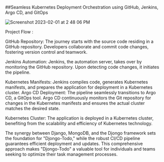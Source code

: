 ##Seamless Kubernetes Deployment Orchestration using GitHub, Jenkins, Argo CD, and GitOps

![Screenshot 2023-02-01 at 2 48 06 PM](https://user-images.githubusercontent.com/43399466/216001659-74024e94-2c3c-4f1a-8e2e-3ef69b3a88ad.png)

Project Flow : 

GitHub Repository: The journey starts with the source code residing in a GitHub repository. Developers collaborate and commit code changes, fostering version control and teamwork.

Jenkins Automation: Jenkins, the automation server, takes over by monitoring the GitHub repository. Upon detecting code changes, it initiates the pipeline.

Kubernetes Manifests: Jenkins compiles code, generates Kubernetes manifests, and prepares the application for deployment in a Kubernetes cluster.
Argo CD Deployment: The pipeline seamlessly transitions to Argo CD, a GitOps tool. Argo CD continuously monitors the Git repository for changes in the Kubernetes manifests and ensures the actual cluster matches the desired state.

Kubernetes Cluster: The application is deployed in a Kubernetes cluster, benefiting from the scalability and efficiency of Kubernetes technology.

The synergy between Django, MongoDB, and the Djongo framework sets the foundation for "Djongo-Todo," while the robust CI/CD pipeline guarantees efficient deployment and updates. This comprehensive approach makes "Djongo-Todo" a valuable tool for individuals and teams seeking to optimize their task management processes.
